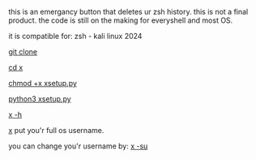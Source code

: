 this is an emergancy button that deletes ur zsh history. this is not a final product. the code is still on the making for everyshell and most OS.

it is compatible for:
zsh - kali linux 2024

[git clone  ](url)

[cd x](url)

[chmod +x xsetup.py](url)

[python3 xsetup.py](url)

[x -h](url)

[x](url)
put you'r full os username.

you can change you'r username by:
[x -su](url)
[](url)
